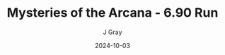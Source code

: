 ---
title: 'Mysteries of the Arcana - 6.90 Run'
alt: 'Mysteries of the Arcana'
date: '2024-10-03'
author: 'J Gray'
artist: 'Keira'
---